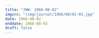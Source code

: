 ```yaml
---
title: "JWW: 1966-08-02"
imgsrc: "/img/journal/1966/08/02-03.jpg"
date: 1966-08-02
enddate: 1966-08-03
draft: false
---
```


<!-- fix pre-formatted input -->
